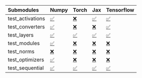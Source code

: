 | Submodules       | Numpy                                                                                                                           | Torch                                                                                                                           | Jax                                                                                                                             | Tensorflow                                                                                                                      |
|:-----------------|:--------------------------------------------------------------------------------------------------------------------------------|:--------------------------------------------------------------------------------------------------------------------------------|:--------------------------------------------------------------------------------------------------------------------------------|:--------------------------------------------------------------------------------------------------------------------------------|
| test_activations | <a href="https://github.com/unifyai/ivy/runs/8209783192?check_suite_focus=true" rel="noopener noreferrer" target="_blank">✅</a> | <a href="https://github.com/unifyai/ivy/runs/8209784319?check_suite_focus=true" rel="noopener noreferrer" target="_blank">❌</a> | <a href="https://github.com/unifyai/ivy/runs/8209785308?check_suite_focus=true" rel="noopener noreferrer" target="_blank">✅</a> | <a href="https://github.com/unifyai/ivy/runs/8209786506?check_suite_focus=true" rel="noopener noreferrer" target="_blank">✅</a> |
| test_converters  | <a href="https://github.com/unifyai/ivy/runs/8209783346?check_suite_focus=true" rel="noopener noreferrer" target="_blank">✅</a> | <a href="https://github.com/unifyai/ivy/runs/8209784462?check_suite_focus=true" rel="noopener noreferrer" target="_blank">❌</a> | <a href="https://github.com/unifyai/ivy/runs/8209785478?check_suite_focus=true" rel="noopener noreferrer" target="_blank">❌</a> | <a href="https://github.com/unifyai/ivy/runs/8209786649?check_suite_focus=true" rel="noopener noreferrer" target="_blank">✅</a> |
| test_layers      | <a href="https://github.com/unifyai/ivy/runs/8209783501?check_suite_focus=true" rel="noopener noreferrer" target="_blank">✅</a> | <a href="https://github.com/unifyai/ivy/runs/8209784602?check_suite_focus=true" rel="noopener noreferrer" target="_blank">✅</a> | <a href="https://github.com/unifyai/ivy/runs/8209785639?check_suite_focus=true" rel="noopener noreferrer" target="_blank">✅</a> | <a href="https://github.com/unifyai/ivy/runs/8209786853?check_suite_focus=true" rel="noopener noreferrer" target="_blank">✅</a> |
| test_modules     | <a href="https://github.com/unifyai/ivy/runs/8209783658?check_suite_focus=true" rel="noopener noreferrer" target="_blank">✅</a> | <a href="https://github.com/unifyai/ivy/runs/8209784728?check_suite_focus=true" rel="noopener noreferrer" target="_blank">❌</a> | <a href="https://github.com/unifyai/ivy/runs/8209785813?check_suite_focus=true" rel="noopener noreferrer" target="_blank">❌</a> | <a href="https://github.com/unifyai/ivy/runs/8209787001?check_suite_focus=true" rel="noopener noreferrer" target="_blank">❌</a> |
| test_norms       | <a href="https://github.com/unifyai/ivy/runs/8209783818?check_suite_focus=true" rel="noopener noreferrer" target="_blank">❌</a> | <a href="https://github.com/unifyai/ivy/runs/8209784875?check_suite_focus=true" rel="noopener noreferrer" target="_blank">❌</a> | <a href="https://github.com/unifyai/ivy/runs/8209785959?check_suite_focus=true" rel="noopener noreferrer" target="_blank">❌</a> | <a href="https://github.com/unifyai/ivy/runs/8209787136?check_suite_focus=true" rel="noopener noreferrer" target="_blank">❌</a> |
| test_optimizers  | <a href="https://github.com/unifyai/ivy/runs/8209784026?check_suite_focus=true" rel="noopener noreferrer" target="_blank">✅</a> | <a href="https://github.com/unifyai/ivy/runs/8209785021?check_suite_focus=true" rel="noopener noreferrer" target="_blank">❌</a> | <a href="https://github.com/unifyai/ivy/runs/8209786193?check_suite_focus=true" rel="noopener noreferrer" target="_blank">❌</a> | <a href="https://github.com/unifyai/ivy/runs/8209787258?check_suite_focus=true" rel="noopener noreferrer" target="_blank">❌</a> |
| test_sequential  | <a href="https://github.com/unifyai/ivy/runs/8209784188?check_suite_focus=true" rel="noopener noreferrer" target="_blank">✅</a> | <a href="https://github.com/unifyai/ivy/runs/8209785183?check_suite_focus=true" rel="noopener noreferrer" target="_blank">✅</a> | <a href="https://github.com/unifyai/ivy/runs/8209786342?check_suite_focus=true" rel="noopener noreferrer" target="_blank">✅</a> | <a href="https://github.com/unifyai/ivy/runs/8209787417?check_suite_focus=true" rel="noopener noreferrer" target="_blank">✅</a> |